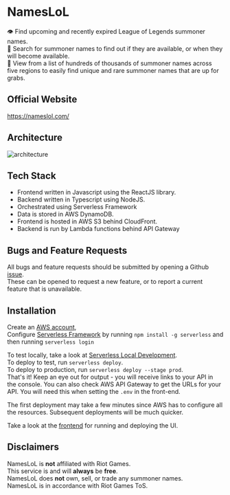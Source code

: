 # NamesLoL

👁️ Find upcoming and recently expired League of Legends summoner names.  
🔎 Search for summoner names to find out if they are available, or when they will become available.  
📒 View from a list of hundreds of thousands of summoner names across five regions to easily find unique and rare summoner names that are up for grabs.

## Official Website

https://nameslol.com/

## Architecture

![architecture](https://i.imgur.com/MnuaMxk.png)

## Tech Stack

- Frontend written in Javascript using the ReactJS library.
- Backend written in Typescript using NodeJS.
- Orchestrated using Serverless Framework
- Data is stored in AWS DynamoDB.
- Frontend is hosted in AWS S3 behind CloudFront.
- Backend is run by Lambda functions behind API Gateway

## Bugs and Feature Requests

All bugs and feature requests should be submitted by opening a Github [issue](https://github.com/bricefrisco/NamesLoL/issues).  
These can be opened to request a new feature, or to report a current feature that is unavailable.

## Installation

Create an [AWS account](https://aws.amazon.com/account/sign-up),  
Configure [Serverless Framework](https://serverless.com/framework/docs/getting-started) by running `npm install -g serverless` and then running `serverless login`

To test locally, take a look at [Serverless Local Development](https://www.serverless.com/blog/serverless-local-development).  
To deploy to test, run `serverless deploy`.  
To deploy to production, run `serverless deploy --stage prod`.  
That's it! Keep an eye out for output - you will receive links to your API in the console. You can also check AWS API Gateway to get the URLs for your API. You will need this when setting the `.env` in the front-end.

The first deployment may take a few minutes since AWS has to configure all the resources. Subsequent deployments will be much quicker.

Take a look at the [frontend](https://github.com/bricefrisco/NamesLoL-Frontend) for running and deploying the UI.

## Disclaimers

NamesLoL is **not** affiliated with Riot Games.  
This service is and will **always** be **free**.  
NamesLoL does **not** own, sell, or trade any summoner names.  
NamesLoL is in accordance with Riot Games ToS.
